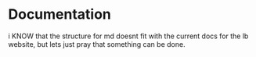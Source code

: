 # Documentation
i KNOW that the structure for md doesnt fit with the current docs for the lb website, but lets just pray that something can be done.